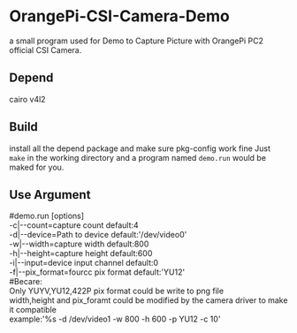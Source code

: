 # OrangePi-CSI-Camera-Demo
a small program used for Demo to Capture Picture with OrangePi PC2 official CSI Camera.

Depend
-----
cairo v4l2  

Build
-----
install all the depend package and make sure pkg-config work fine
Just `make` in the working directory and a program named `demo.run` would be maked for you.

Use Argument
-----
#demo.run [options]  
	-c|--count=capture count	default:4  
	-d|--device=Path to device	default:'/dev/video0'  
	-w|--width=capture width	default:800  
	-h|--height=capture height	default:600  
	-i|--input=device input channel	default:0  
	-f|--pix_format=fourcc pix format	default:'YU12'  
#Becare:  
	Only YUYV,YU12,422P pix format could be write to png file  
	width,height and pix_foramt could be modified by the camera driver to make it compatible  
	example:'%s -d /dev/video1 -w 800 -h 600 -p YU12 -c 10'  

